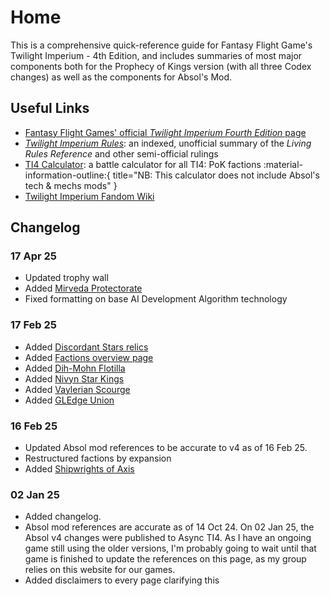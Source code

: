 # Home

This is a comprehensive quick-reference guide for Fantasy Flight Game's Twilight Imperium - 4th Edition, and includes summaries of most major components both for the Prophecy of Kings version (with all three Codex changes) as well as the components for Absol's Mod.

## Useful Links

* [Fantasy Flight Games' official _Twilight Imperium Fourth Edition_ page](https://www.fantasyflightgames.com/en/products/twilight-imperium-fourth-edition/)
* [_Twilight Imperium Rules_](https://www.tirules.com/): an indexed, unofficial summary of the _Living Rules Reference_ and other semi-official rulings
* [TI4 Calculator](https://ti4battle.com/): a battle calculator for all TI4: PoK factions :material-information-outline:{ title="NB: This calculator does not include Absol's tech & mechs mods" }
* [Twilight Imperium Fandom Wiki](https://twilight-imperium.fandom.com/wiki/Twilight_Imperium_Wiki)

## Changelog

### **17 Apr 25**

* Updated trophy wall
* Added [Mirveda Protectorate](factions/ds/mirveda.md)
* Fixed formatting on base AI Development Algorithm technology

### **17 Feb 25**

* Added [Discordant Stars relics](relics.md#discordant-stars)
* Added [Factions overview page](factions.md)
* Added [Dih-Mohn Flotilla](factions/ds/dihmohn.md)
* Added [Nivyn Star Kings](factions/ds/nivyn.md)
* Added [Vaylerian Scourge](factions/ds/vaylerian.md)
* Added [GLEdge Union](factions/ds/gledge.md)

### **16 Feb 25**

* Updated Absol mod references to be accurate to v4 as of 16 Feb 25.
* Restructured factions by expansion
* Added [Shipwrights of Axis](factions/ds/axis.md)

### **02 Jan 25** 

* Added changelog. 
* Absol mod references are accurate as of 14 Oct 24. On 02 Jan 25, the Absol v4 changes were published to Async TI4. As I have an ongoing game still using the older versions, I'm probably going to wait until that game is finished to update the references on this page, as my group relies on this website for our games.
* Added disclaimers to every page clarifying this